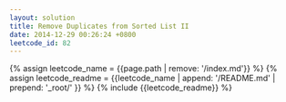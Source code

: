 ```yaml
---
layout: solution
title: Remove Duplicates from Sorted List II
date: 2014-12-29 00:26:24 +0800
leetcode_id: 82
---
```

{% assign leetcode_name = {{page.path | remove: '/index.md'}}  %}
{% assign leetcode_readme = {{leetcode_name | append: '/README.md' | prepend: '_root/' }}  %}
{% include {{leetcode_readme}} %}
